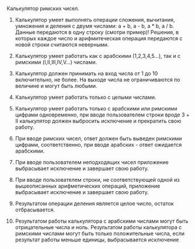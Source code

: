 Калькулятор римских чисел. 

1) Калькулятор умеет выполнять операции сложения, вычитания, умножения и деления с двумя числами:
   a + b, a - b, a * b, a / b. Данные передаются в одну строку (смотри пример)!
   Решения, в которых каждое число и арифмитеческая операция передаются с новой строки считаются неверными.

2) Калькулятор умеет работать как с арабскими (1,2,3,4,5…), так и с римскими (I,II,III,IV,V…) числами.

3) Калькулятор должен принимать на вход числа от 1 до 10 включительно, не более.
     На выходе числа не ограничиваются по величине и могут быть любыми.

4) Калькулятор умеет работать только с целыми числами.

5) Калькулятор умеет работать только с арабскими или римскими цифрами одновременно,
     при вводе пользователем строки вроде 3 + II калькулятор должен выбросить исключение и прекратить свою работу.

6) При вводе римских чисел, ответ должен быть выведен римскими цифрами, соответственно,
     при вводе арабских - ответ ожидается арабскими.

7) При вводе пользователем неподходящих чисел приложение выбрасывает исключение и завершает свою работу.

8) При вводе пользователем строки, не соответствующей одной из вышеописанных арифметических операций,
     приложение выбрасывает исключение и завершает свою работу.

9) Результатом операции деления является целое число, остаток отбрасывается.

10) Результатом работы калькулятора с арабскими числами могут быть отрицательные числа и ноль.
  Результатом работы калькулятора с римскими числами могут быть только положительные числа,
  если результат работы меньше единицы, выбрасывается исключение

